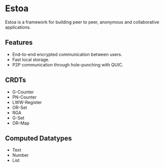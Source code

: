 # Estoa

Estoa is a framework for building peer to peer, anonymous and collaborative applications.

## Features

- End-to-end encrypted communication between users.
- Fast local storage.
- P2P communication through hole-punching with QUIC.

## CRDTs

- G-Counter
- PN-Counter
- LWW-Register
- OR-Set
- RGA
- G-Set
- OR-Map

## Computed Datatypes

- Text
- Number
- List
